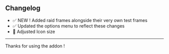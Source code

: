## Changelog

- ✅ NEW ! Added raid frames alongside their very own test frames
- ✅ Updated the options menu to reflect these changes
- 🔧 Adjusted Icon size

---

Thanks for using the addon !